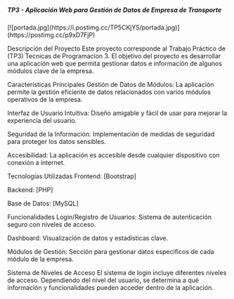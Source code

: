 <h5>TP3 - Aplicación Web para Gestión de Datos de Empresa de Transporte</h5>
[![portada.jpg](https://i.postimg.cc/TP5CKjY5/portada.jpg)](https://postimg.cc/p9xD7FjP)

Descripción del Proyecto
Este proyecto corresponde al Trabajo Práctico de (TP3) Tecnicas de Programacion 3. 
El objetivo del proyecto es desarrollar una aplicación web que permita gestionar datos e información de algunos módulos clave de la empresa.

Características Principales
Gestión de Datos de Módulos: La aplicación permite la gestión eficiente de datos relacionados con varios módulos operativos de la empresa.

Interfaz de Usuario Intuitiva: Diseño amigable y fácil de usar para mejorar la experiencia del usuario.

Seguridad de la Información: Implementación de medidas de seguridad para proteger los datos sensibles.

Accesibilidad: La aplicación es accesible desde cualquier dispositivo con conexión a internet.

Tecnologías Utilizadas
Frontend: [Bootstrap]

Backend: [PHP]

Base de Datos: [MySQL]

Funcionalidades
Login/Registro de Usuarios: Sistema de autenticación seguro con niveles de acceso.

Dashboard: Visualización de datos y estadísticas clave.

Módulos de Gestión: Sección para gestionar datos específicos de cada módulo de la empresa.

Sistema de Niveles de Acceso
El sistema de login incluye diferentes niveles de acceso. 
Dependiendo del nivel del usuario, se determina a qué información y funcionalidades pueden acceder dentro de la aplicación.
